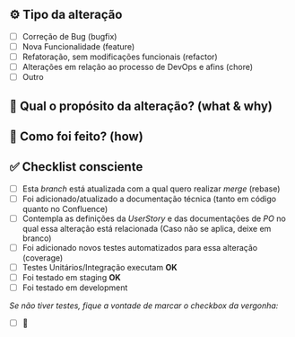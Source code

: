 <!-- Olá dev! Este aqui é o nosso template de MR. Pedimos que você preencha-o de forma simples. É importante pois podemos utilizar dele para automatizar algumas coisas e colher métricas no futuro! Valeu! -->

## ⚙️ Tipo da alteração

<!-- Selecione quais ações foram tomadas na sua alteração. Caso necessário, selecione mais de uma. -->

- [ ] Correção de Bug (bugfix)
- [ ] Nova Funcionalidade (feature)
- [ ] Refatoração, sem modificações funcionais (refactor)
- [ ] Alterações em relação ao processo de DevOps e afins (chore)
- [ ] Outro <!-- Por favor, descreva! -->

## 🤔 Qual o propósito da alteração? (what & why)

<!-- Descreva brevemente O QUE foi alterado. -->
<!-- Descreva brevemente O PORQUÊ, o racional que motivou a sua alteração. -->
<!-- Caso faça sentido, descreva qual era comportamento deste código anteriormente. -->

## 🧐 Como foi feito? (how)

<!-- Liste aqui os passos de como foi solucionado o problema ou funcionalidade de forma breve e lógica. -->
<!-- Caso faça sentido, você pode listar também as ferramentas/práticas utilizadas. -->

## ✅ Checklist consciente

- [ ] Esta *branch* está atualizada com a qual quero realizar *merge* (rebase)
- [ ] Foi adicionado/atualizado a documentação técnica (tanto em código quanto no Confluence)
- [ ] Contempla as definições da *UserStory* e das documentações de *PO* no qual essa alteração está relacionada (Caso não se aplica, deixe em branco)
- [ ] Foi adicionado novos testes automatizados para essa alteração (coverage)
- [ ] Testes Unitários/Integração executam **OK**
- [ ] Foi testado em staging **OK**
- [ ] Foi testado em development
<!-- Fique a vontade para sugerir novos items ao checklist! -->
  

*Se não tiver testes, fique a vontade de marcar o checkbox da vergonha:*
- [ ] 🙈